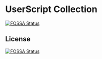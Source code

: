 # UserScript Collection
[![FOSSA Status](https://app.fossa.com/api/projects/git%2Bgithub.com%2FRenjiYuusei%2FUserScript.svg?type=shield)](https://app.fossa.com/projects/git%2Bgithub.com%2FRenjiYuusei%2FUserScript?ref=badge_shield)



## License
[![FOSSA Status](https://app.fossa.com/api/projects/git%2Bgithub.com%2FRenjiYuusei%2FUserScript.svg?type=large)](https://app.fossa.com/projects/git%2Bgithub.com%2FRenjiYuusei%2FUserScript?ref=badge_large)